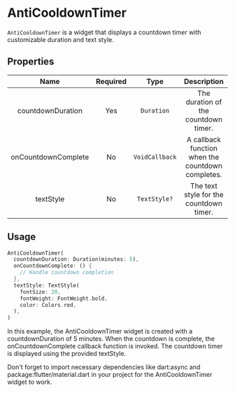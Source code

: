 # AntiCooldownTimer

`AntiCooldownTimer` is a widget that displays a countdown timer with customizable duration and text style.

## Properties

|        Name         | Required |      Type      |                    Description                    |
| :-----------------: | :------: | :------------: | :-----------------------------------------------: |
|  countdownDuration  |   Yes    |   `Duration`   |       The duration of the countdown timer.        |
| onCountdownComplete |    No    | `VoidCallback` | A callback function when the countdown completes. |
|      textStyle      |    No    |  `TextStyle?`  |      The text style for the countdown timer.      |

## Usage

```dart
AntiCooldownTimer(
  countdownDuration: Duration(minutes: 5),
  onCountdownComplete: () {
    // Handle countdown completion
  },
  textStyle: TextStyle(
    fontSize: 20,
    fontWeight: FontWeight.bold,
    color: Colors.red,
  ),
)
```

In this example, the AntiCooldownTimer widget is created with a countdownDuration of 5 minutes. When the countdown is complete, the onCountdownComplete callback function is invoked. The countdown timer is displayed using the provided textStyle.

Don't forget to import necessary dependencies like dart:async and package:flutter/material.dart in your project for the AntiCooldownTimer widget to work.
